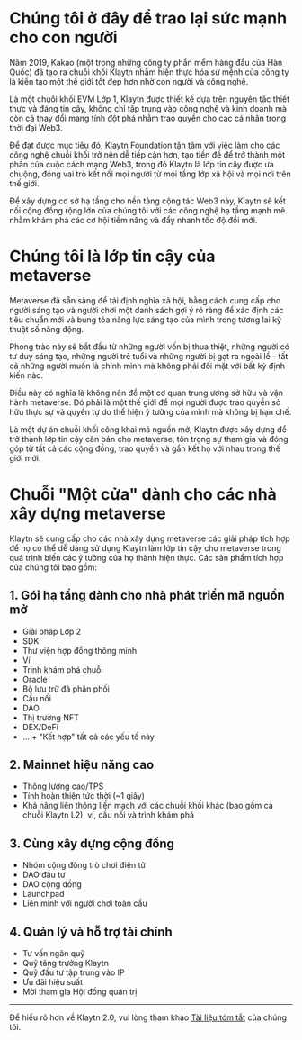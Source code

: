 # Chúng tôi ở đây để trao lại sức mạnh cho con người <a id="klaytn2"></a>

Năm 2019, Kakao (một trong những công ty phần mềm hàng đầu của Hàn Quốc) đã tạo ra chuỗi khối Klaytn nhằm hiện thực hóa sứ mệnh của công ty là kiến tạo một thế giới tốt đẹp hơn nhờ con người và công nghệ.

Là một chuỗi khối EVM Lớp 1, Klaytn được thiết kế dựa trên nguyên tắc thiết thực và đáng tin cậy, không chỉ tập trung vào công nghệ và kinh doanh mà còn cả thay đổi mang tính đột phá nhằm trao quyền cho các cá nhân trong thời đại Web3.

Để đạt được mục tiêu đó, Klaytn Foundation tận tâm với việc làm cho các công nghệ chuỗi khối trở nên dễ tiếp cận hơn, tạo tiền đề để trở thành một phần của cuộc cách mạng Web3, trong đó Klaytn là lớp tin cậy được ưa chuộng, đóng vai trò kết nối mọi người từ mọi tầng lớp xã hội và mọi nơi trên thế giới.

Để xây dựng cơ sở hạ tầng cho nền tảng cộng tác Web3 này, Klaytn sẽ kết nối cộng đồng rộng lớn của chúng tôi với các công nghệ hạ tầng mạnh mẽ nhằm khám phá các cơ hội tiềm năng và đẩy nhanh tốc độ đổi mới.

# Chúng tôi là lớp tin cậy của metaverse <a id="trustlayer"></a>

Metaverse đã sẵn sàng để tái định nghĩa xã hội, bằng cách cung cấp cho người sáng tạo và người chơi một danh sách gợi ý rõ ràng để xác định các tiêu chuẩn mới và bung tỏa năng lực sáng tạo của mình trong tương lai kỹ thuật số năng động.

Phong trào này sẽ bắt đầu từ những người vốn bị thua thiệt, những người có tư duy sáng tạo, những người trẻ tuổi và những người bị gạt ra ngoài lề - tất cả những người muốn là chính mình mà không phải đối mặt với bất kỳ định kiến nào.

Điều này có nghĩa là không nên để một cơ quan trung ương sở hữu và vận hành metaverse. Đó phải là một thế giới để mọi người được trao quyền sở hữu thực sự và quyền tự do thể hiện ý tưởng của mình mà không bị hạn chế.

Là một dự án chuỗi khối công khai mã nguồn mở, Klaytn được xây dựng để trở thành lớp tin cậy căn bản cho metaverse, tôn trọng sự tham gia và đóng góp từ tất cả các cộng đồng, trao quyền và gắn kết họ với nhau trong thế giới mới.

# Chuỗi "Một cửa" dành cho các nhà xây dựng metaverse <a id="one-stop-chain-for-metaverse-builders"></a>

Klaytn sẽ cung cấp cho các nhà xây dựng metaverse các giải pháp tích hợp để họ có thể dễ dàng sử dụng Klaytn làm lớp tin cậy cho metaverse trong quá trình biến các ý tưởng của họ thành hiện thực. Các sản phẩm tích hợp của chúng tôi bao gồm:

## 1. Gói hạ tầng dành cho nhà phát triển mã nguồn mở <a id="open-source-dev-infra-package"></a>
- Giải pháp Lớp 2
- SDK
- Thư viện hợp đồng thông minh
- Ví
- Trình khám phá chuỗi
- Oracle
- Bộ lưu trữ đã phân phối
- Cầu nối
- DAO
- Thị trường NFT
- DEX/DeFi
- ... + "Kết hợp" tất cả các yếu tố này

## 2. Mainnet hiệu năng cao <a id="high-performing-mainnet"></a>
- Thông lượng cao/TPS
- Tính hoàn thiện tức thời (~1 giây)
- Khả năng liên thông liền mạch với các chuỗi khối khác (bao gồm cả chuỗi Klaytn L2), ví, cầu nối và trình khám phá

## 3. Cùng xây dựng cộng đồng <a id="community-co-building"></a>
- Nhóm cộng đồng trò chơi điện tử
- DAO đầu tư
- DAO cộng đồng
- Launchpad
- Liên minh với người chơi toàn cầu

## 4. Quản lý và hỗ trợ tài chính <a id="management-and-financial-support"></a>
- Tư vấn ngân quỹ
- Quỹ tăng trưởng Klaytn
- Quỹ đầu tư tập trung vào IP
- Ưu đãi hiệu suất
- Mời tham gia Hội đồng quản trị

---

Để hiểu rõ hơn về Klaytn 2.0, vui lòng tham khảo [Tài liệu tóm tắt](https://klaytn.foundation/wp-content/uploads/2022/01/Klaytn-2.0_Light-Paper-20220128.pdf) của chúng tôi.
